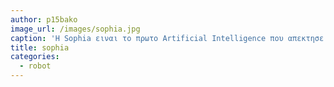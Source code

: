 ```yaml
---
author: p15bako
image_url: /images/sophia.jpg
caption: 'H Sophia ειναι το πρωτο Artificial Intelligence που απεκτησε δικαιωματα πολιτη.'
title: sophia
categories:
  - robot
---
```

